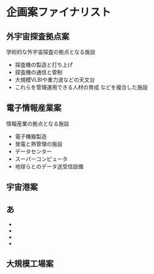 # 企画案ファイナリスト

## 外宇宙探査拠点案
学術的な外宇宙探査の拠点となる施設
- 探査機の製造と打ち上げ
- 探査機の通信と管制
- 大規模VLBIや重力波などの天文台
- これらを管理運用できる人材の育成
などを複合した施設

## 電子情報産業案
情報産業の拠点となる施設
- 電子機器製造
- 発電と熱管理の施設
- データセンター
- スーパーコンピュータ
- 地球らとのデータ送受信設備

## 宇宙港案
あ
- 
- 
- 
- 
- 

## 大規模工場案
